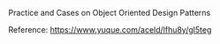Practice and Cases on Object Oriented Design Patterns

Reference: https://www.yuque.com/aceld/lfhu8y/gl5teg
